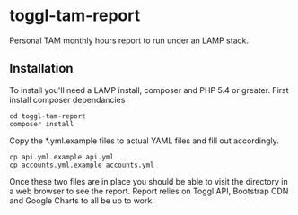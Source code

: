 toggl-tam-report
================
Personal TAM monthly hours report to run under an LAMP stack.

Installation
------------
To install you'll need a LAMP install, composer and PHP 5.4 or greater.
First install composer dependancies
    
    cd toggl-tam-report
    composer install

Copy the *.yml.example files to actual YAML files and fill out accordingly.
    
    cp api.yml.example api.yml
    cp accounts.yml.example accounts.yml

Once these two files are in place you should be able to visit the directory in a web browser to see the report.
Report relies on Toggl API, Bootstrap CDN and Google Charts to all be up to work.
